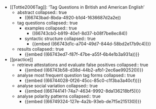 - [[Tottie2006Tag]]: ‘Tag Questions in British and American English’
	- abstract
	  collapsed:: true
		- ((66743bad-8bda-4920-b1d4-1636687d2a2e))
	- tag questions
	  collapsed:: true
		- examples
		  collapsed:: true
			- ((66743cb0-b919-40e1-8d37-b08f7be8ec84))
		- syntactic structure
		  collapsed:: true
			- {{embed ((66743d1c-a704-49d7-844d-58bd2e17b9c4))}}
	- results
	  collapsed:: true
		- {{embed ((66743ed7-f87f-47be-a55f-6b4e1b3a931a))}}
- [[practice]]
	- retrieve attestations and evaluate false positives
	  collapsed:: true
		- {{embed ((66743b58-d38d-44b2-afb1-2ec6ae992520))}}
	- analyse most frequent question tag forms
	  collapsed:: true
		- {{embed ((66744028-0f26-45cc-85c0-c1f3ba3a40cf))}}
	- analyse social variation
	  collapsed:: true
		- {{embed ((66744141-74a7-4634-9992-8da136218bf5))}}
	- analyse polarity patterns
	  collapsed:: true
		- {{embed ((66749324-127e-4a2b-93eb-de7f5e215130))}}